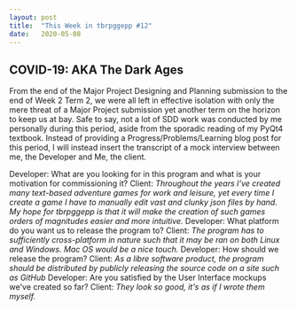 ```yaml
---
layout: post
title:  "This Week in tbrpggepp #12"
date:   2020-05-08
---
```


## COVID-19: AKA The Dark Ages

From the end of the Major Project Designing and Planning submission to the end of Week 2 Term 2, we were all left in effective isolation with only the mere threat of a Major Project submission yet another term on the horizon to keep us at bay. Safe to say, not a lot of SDD work was conducted by me personally during this period, aside from the sporadic reading of my PyQt4 textbook. Instead of providing a Progress/Problems/Learning blog post for this period, I will instead insert the transcript of a mock interview between me, the Developer and Me, the client.

Developer: What are you looking for in this program and what is your motivation for commissioning it?
Client: *Throughout the years I've created many text-based adventure games for work and leisure, yet every time I create a game I have to manually edit vast and clunky json files by hand. My hope for tbrpggepp is that it will make the creation of such games orders of magnitudes easier and more intuitive.*
Developer: What platform do you want us to release the program to?
Client: *The program has to sufficiently cross-platform in nature such that it may be ran on both Linux and Windows. Mac OS would be a nice touch.*
Developer: How should we release the program?
Client: *As a libre software product, the program should be distributed by publicly releasing the source code on a site such as GitHub*
Developer: Are you satisfied by the User Interface mockups we've created so far?
Client: *They look so good, it's as if I wrote them myself.*
